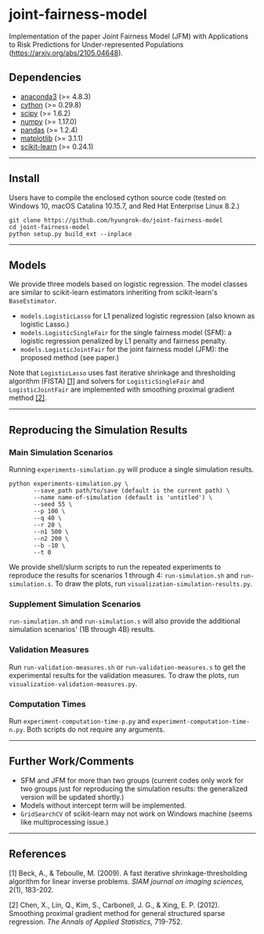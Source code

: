 # joint-fairness-model
Implementation of the paper Joint Fairness Model (JFM) with Applications to Risk Predictions for Under-represented Populations (https://arxiv.org/abs/2105.04648).

## Dependencies
- [anaconda3](https://www.anaconda.com/download/) (>= 4.8.3)
- [cython](https://cython.org/) (>= 0.29.8)
- [scipy](https://www.scipy.org/) (>= 1.6.2)
- [numpy](https://numpy.org/) (>= 1.17.0)
- [pandas](https://pandas.pydata.org/) (>= 1.2.4)
- [matplotlib](https://matplotlib.org/) (>= 3.1.1)
- [scikit-learn](https://scikit-learn.org/) (>= 0.24.1)

---

## Install
Users have to compile the enclosed cython source code (tested on Windows 10, macOS Catalina 10.15.7, and Red Hat Enterprise Linux 8.2.)
```
git clone https://github.com/hyungrok-do/joint-fairness-model
cd joint-fairness-model
python setup.py build_ext --inplace
```

---

## Models
We provide three models based on logistic regression. The model classes are similar to scikit-learn estimators inheriting from scikit-learn's ```BaseEstimator```.
- ``` models.LogisticLasso ``` for L1 penalized logistic regression (also known as logistic Lasso.)
- ``` models.LogisticSingleFair ``` for the single fairness model (SFM): a logistic regression penalized by L1 penalty and fairness penalty.
- ``` models.LogisticJointFair ``` for the joint fairness model (JFM): the proposed method (see paper.)

Note that ```LogisticLasso``` uses fast iterative shrinkage and thresholding algorithm (FISTA) [[1]](#1) and solvers for ```LogisticSingleFair``` and ```LogisticJointFair``` are implemented with smoothing proximal gradient method [[2]](#2).

---

## Reproducing the Simulation Results
### Main Simulation Scenarios
Running ```experiments-simulation.py``` will produce a single simulation results.

```
python experiments-simulation.py \
       --save_path path/to/save (default is the current path) \
       --name name-of-simulation (default is 'untitled') \
       --seed 55 \
       --p 100 \
       --q 40 \
       --r 20 \
       --n1 500 \
       --n2 200 \
       --b -10 \
       --t 0
```

We provide shell/slurm scripts to run the repeated experiments to reproduce the results for scenarios 1 through 4: ```run-simulation.sh``` and ```run-simulation.s```. To draw the plots, run ```visualization-simulation-results.py```.

### Supplement Simulation Scenarios
```run-simulation.sh``` and ```run-simulation.s``` will also provide the additional simulation scenarios' (1B through 4B) results.

### Validation Measures
Run ```run-validation-measures.sh``` or ```run-validation-measures.s``` to get the experimental results for the validation measures. To draw the plots, run ```visualization-validation-measures.py```.

### Computation Times
Run ```experiment-computation-time-p.py``` and ```experiment-computation-time-n.py```. Both scripts do not require any arguments.

---

## Further Work/Comments
- SFM and JFM for more than two groups (current codes only work for two groups just for reproducing the simulation results: the generalized version will be updated shortly.)
- Models without intercept term will be implemented.
- ```GridSearchCV``` of scikit-learn may not work on Windows machine (seems like multiprocessing issue.)

---

## References

<a id="1">[1]</a> Beck, A., & Teboulle, M. (2009). A fast iterative shrinkage-thresholding algorithm for linear inverse problems. <em>SIAM journal on imaging sciences,</em> 2(1), 183-202.

<a id="2">[2]</a> Chen, X., Lin, Q., Kim, S., Carbonell, J. G., & Xing, E. P. (2012). Smoothing proximal gradient method for general structured sparse regression. <em>The Annals of Applied Statistics,</em> 719-752.
